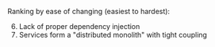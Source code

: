 Ranking by ease of changing (easiest to hardest):

  6. Lack of proper dependency injection
  7. Services form a "distributed monolith" with tight coupling

